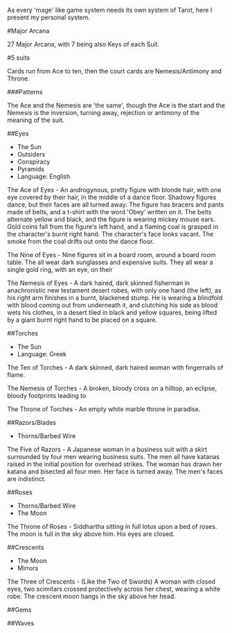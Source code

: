 As every 'mage' like game system needs its own system of Tarot, here I present my personal system.

#Major Arcana

27 Major Arcana, with 7 being also Keys of each Suit.

#5 suits

Cards run from Ace to ten, then the court cards are Nemesis/Antimony and Throne.

###Patterns

The Ace and the Nemesis are 'the same', though the Ace is the start and the Nemesis is the inversion, turning away, rejection or antimony of the meaning of the suit.

##Eyes
- The Sun
- Outsiders
- Conspiracy
- Pyramids
- Language: English

The Ace of Eyes - An androgynous, pretty figure with blonde hair, with one eye covered by their hair, in the middle of a dance floor. Shadowy figures dance, but their faces are all turned away. The figure has bracers and pants made of belts, and a t-shirt with the word 'Obey' written on it. The belts alternate yellow and black, and the figure is wearing mickey mouse ears. Gold coins fall from the figure's left hand, and a flaming coal is grasped in the character's burnt right hand. The character's face looks vacant. The smoke from the coal drifts out onto the dance floor.

The Nine of Eyes - Nine figures sit in a board room, around a board room table. The all wear dark sunglasses and expensive suits. They all wear a single gold ring, with an eye, on their 

The Nemesis of Eyes - A dark haired, dark skinned fisherman in anachronistic new testament desert robes, with only one hand (the left), as his right arm finishes in a burnt, blackened stump. He is wearing a blindfold with blood coming out from underneath it, and clutching his side as blood wets his clothes, in a desert tiled in black and yellow squares, being lifted by a giant burnt right hand to be placed on a square.

##Torches
- The Sun
- Language: Greek

The Ten of Torches - A dark skinned, dark haired woman with fingernails of flame.

The Nemesis of Torches - A broken, bloody cross on a hilltop, an eclipse, bloody footprints leading to 

The Throne of Torches - An empty white marble throne in paradise.

##Razors/Blades
- Thorns/Barbed Wire

The Five of Razors - A Japanese woman in a business suit with a skirt surrounded by four men wearing business suits. The men all have katanas raised in the initial position for overhead strikes. The woman has drawn her katana and bisected all four men. Her face is turned away. The men's faces are indistinct.

##Roses
- Thorns/Barbed Wire
- The Moon

The Throne of Roses - Siddhartha sitting in full lotus upon a bed of roses. The moon is full in the sky above him. His eyes are closed.

##Crescents
- The Moon
- Mirrors

The Three of Crescents - (Like the Two of Swords) A woman with closed eyes, two scimitars crossed protectively across her chest, wearing a white robe. The crescent moon hangs in the sky above her head.

##Gems

##Waves
